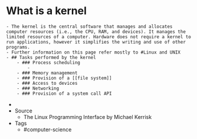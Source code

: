 # What is a kernel
	- The kernel is the central software that manages and allocates computer resources (i.e., the CPU, RAM, and devices). It manages the limited resources of a computer. Hardware does not require a kernel to run applications, however it simplifies the writing and use of other programs.
	- Further information on this page refer mostly to #Linux and UNIX
	- ## Tasks performed by the kernel
		- ### Process scheduling
			-
		- ### Memory management
		- ### Provision of a [[file system]]
		- ### Access to devices
		- ### Networking
		- ### Provision of a system call API
-
- Source
	- The Linux Programming Interface by Michael Kerrisk
- Tags
	- #computer-science